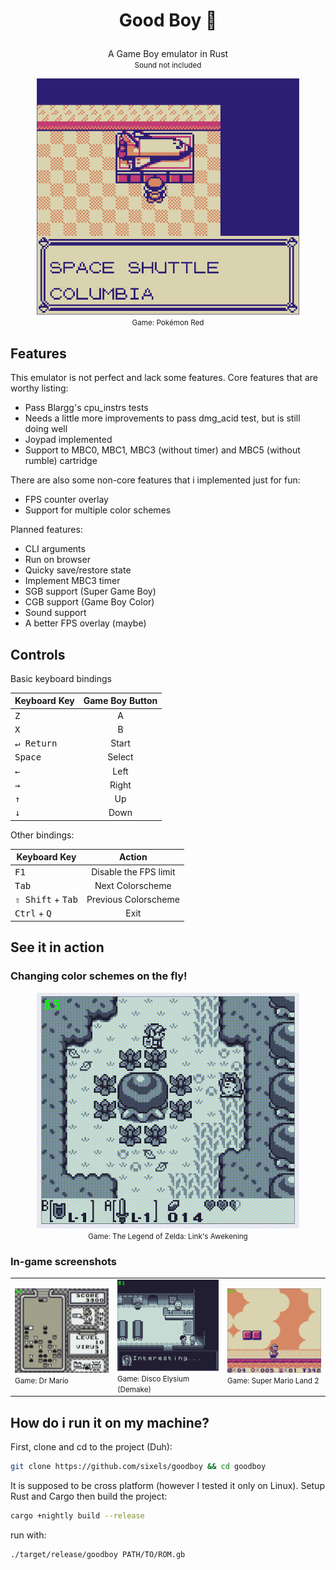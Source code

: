 <h1><p align="center"> Good Boy 🐶 </p></h1>

<p align="center"> 
    A Game Boy emulator in Rust <br />
    <small> Sound not included </small>
</p>

<div align="center">
    <img src="assets/showcase/pokemon_red.png" width="420px" />
    <br />
    <small> Game: Pokémon Red </small>
</div>

## Features

This emulator is not perfect and lack some features. Core features that are worthy listing:

- Pass Blargg's cpu_instrs tests
- Needs a little more improvements to pass dmg_acid test, but is still doing well
- Joypad implemented
- Support to MBC0, MBC1, MBC3 (without timer) and MBC5 (without rumble) cartridge

There are also some non-core features that i implemented just for fun:

- FPS counter overlay
- Support for multiple color schemes

Planned features:

- CLI arguments
- Run on browser
- Quicky save/restore state
- Implement MBC3 timer
- SGB support (Super Game Boy)
- CGB support (Game Boy Color)
- Sound support
- A better FPS overlay (maybe)

## Controls

Basic keyboard bindings

| Keyboard Key        | Game Boy Button |
| ------------------- | :-------------: |
| <kbd>Z</kbd>        |        A        |
| <kbd>X</kbd>        |        B        |
| <kbd>↵ Return</kbd> |      Start      |
| <kbd>Space</kbd>    |     Select      |
| <kbd>←</kbd>        |      Left       |
| <kbd>→</kbd>        |      Right      |
| <kbd>↑</kbd>        |       Up        |
| <kbd>↓</kbd>        |      Down       |

Other bindings:

| Keyboard Key                        |        Action         |
| ----------------------------------- | :-------------------: |
| <kbd>F1</kbd>                       | Disable the FPS limit |
| <kbd>Tab</kbd>                      |   Next Colorscheme    |
| <kbd>⇧ Shift</kbd> + <kbd>Tab</kbd> | Previous Colorscheme  |
| <kbd>Ctrl</kbd> + <kbd>Q</kbd>      |         Exit          |

## See it in action

### Changing color schemes on the fly!

<div align="center">
    <img src="assets/showcase/changing_color_schemes.gif" width="420px" />
    <br />
    <small> Game: The Legend of Zelda: Link's Awekening </small>
</div>

### In-game screenshots

<div align="center">
    <table>
        <tr>
            <td>
                <img src="assets/showcase/dr_mario.png" width="360px" />
                <br />
                <small> Game: Dr Mario </small>
            </td>
            <td>
                <img src="assets/showcase/disco_elysium.png" width="360px" />
                <br />
                <small> Game: Disco Elysium (Demake) </small>
            </td>
            <td>
                <img src="assets/showcase/mario_land_2.png" width="360px" />
                <br />
                <small> Game: Super Mario Land 2 </small>
            </td>
        </tr>
    </table>
</div>

## How do i run it on my machine?

First, clone and cd to the project (Duh):

```sh
git clone https://github.com/sixels/goodboy && cd goodboy
```

It is supposed to be cross platform (however I tested it only on Linux). Setup Rust and Cargo then build the project:

```sh
cargo +nightly build --release
```

run with:

```sh
./target/release/goodboy PATH/TO/ROM.gb
```
